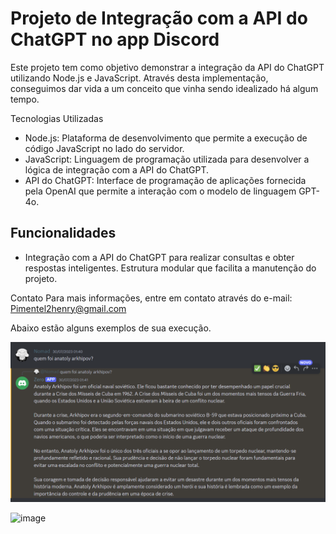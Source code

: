 # Projeto de Integração com a API do ChatGPT no app Discord

Este projeto tem como objetivo demonstrar a integração da API do ChatGPT utilizando Node.js e JavaScript. Através desta implementação, conseguimos dar vida a um conceito que vinha sendo idealizado há algum tempo.

Tecnologias Utilizadas
- Node.js: Plataforma de desenvolvimento que permite a execução de código JavaScript no lado do servidor.
- JavaScript: Linguagem de programação utilizada para desenvolver a lógica de integração com a API do ChatGPT.
- API do ChatGPT: Interface de programação de aplicações fornecida pela OpenAI que permite a interação com o modelo de linguagem GPT-4o.

## Funcionalidades ##
- Integração com a API do ChatGPT para realizar consultas e obter respostas inteligentes.
Estrutura modular que facilita a manutenção do projeto.

Contato
Para mais informações, entre em contato através do e-mail: Pimentel2henry@gmail.com

Abaixo estão alguns exemplos de sua execução.

![alt text](/img/image-1.png)

![image](https://github.com/user-attachments/assets/5330edd2-1507-4119-b089-aaeafcc29954)

